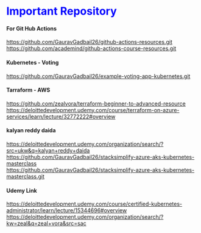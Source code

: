 <h1 style="color:blue;">Important Repository</h1>

<h4> For Git Hub Actions </h4>
<a href="url">https://github.com/GauravGadbail26/github-actions-resources.git</a><br>
<a href="url">https://github.com/academind/github-actions-course-resources.git</a>

<h4> Kubernetes - Voting </h4>
<a href="url">https://github.com/GauravGadbail26/example-voting-app-kubernetes.git</a>

<br>
<h4> Tarraform - AWS </h4>
<a href="url">https://github.com/zealvora/terraform-beginner-to-advanced-resource</a><br>
<a href="url">https://deloittedevelopment.udemy.com/course/terraform-on-azure-services/learn/lecture/32772222#overview</a>

<h4> kalyan reddy daida </h4>
<a href="url">https://deloittedevelopment.udemy.com/organization/search/?src=ukw&q=kalyan+reddy+daida</a>
<a href="url">https://github.com/GauravGadbail26/stacksimplify-azure-aks-kubernetes-masterclass</a><br>
<a href="url">https://github.com/GauravGadbail26/stacksimplify-azure-aks-kubernetes-masterclass.git</a>

<h4> Udemy Link</h4>
<a href="url">https://deloittedevelopment.udemy.com/course/certified-kubernetes-administrator/learn/lecture/15344696#overview</a><br>
<a href="url">https://deloittedevelopment.udemy.com/organization/search/?kw=zeal&q=zeal+vora&src=sac</a>


